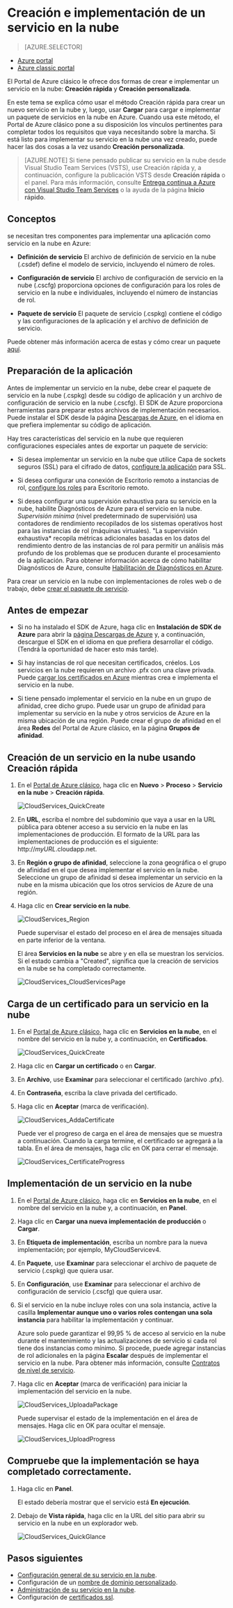 <properties
	pageTitle="Creación e implementación de un servicio en la nube | Microsoft Azure"
	description="Aprenda a crear e implementar un servicio en la nube con el método Creación rápida en Azure."
	services="cloud-services"
	documentationCenter=""
	authors="Thraka"
	manager="timlt"
	editor=""/>

<tags
	ms.service="cloud-services"
	ms.workload="tbd"
	ms.tgt_pltfrm="na"
	ms.devlang="na"
	ms.topic="article"
	ms.date="01/15/2016"
	ms.author="adegeo"/>




# Creación e implementación de un servicio en la nube

> [AZURE.SELECTOR]
- [Azure portal](cloud-services-how-to-create-deploy-portal.md)
- [Azure classic portal](cloud-services-how-to-create-deploy.md)

El Portal de Azure clásico le ofrece dos formas de crear e implementar un servicio en la nube: **Creación rápida** y **Creación personalizada**.

En este tema se explica cómo usar el método Creación rápida para crear un nuevo servicio en la nube y, luego, usar **Cargar** para cargar e implementar un paquete de servicios en la nube en Azure. Cuando usa este método, el Portal de Azure clásico pone a su disposición los vínculos pertinentes para completar todos los requisitos que vaya necesitando sobre la marcha. Si está listo para implementar su servicio en la nube una vez creado, puede hacer las dos cosas a la vez usando **Creación personalizada**.

> [AZURE.NOTE] Si tiene pensado publicar su servicio en la nube desde Visual Studio Team Services (VSTS), use Creación rápida y, a continuación, configure la publicación VSTS desde **Creación rápida** o el panel. Para más información, consulte [Entrega continua a Azure con Visual Studio Team Services][TFSTutorialForCloudService] o la ayuda de la página **Inicio rápido**.

## Conceptos
se necesitan tres componentes para implementar una aplicación como servicio en la nube en Azure:

- **Definición de servicio** El archivo de definición de servicio en la nube (.csdef) define el modelo de servicio, incluyendo el número de roles.

- **Configuración de servicio** El archivo de configuración de servicio en la nube (.cscfg) proporciona opciones de configuración para los roles de servicio en la nube e individuales, incluyendo el número de instancias de rol.

- **Paquete de servicio** El paquete de servicio (.cspkg) contiene el código y las configuraciones de la aplicación y el archivo de definición de servicio.
  
Puede obtener más información acerca de estas y cómo crear un paquete [aquí](cloud-services-model-and-package.md).

## Preparación de la aplicación
Antes de implementar un servicio en la nube, debe crear el paquete de servicio en la nube (.cspkg) desde su código de aplicación y un archivo de configuración de servicio en la nube (.cscfg). El SDK de Azure proporciona herramientas para preparar estos archivos de implementación necesarios. Puede instalar el SDK desde la página [Descargas de Azure](https://azure.microsoft.com/downloads/), en el idioma en que prefiera implementar su código de aplicación.

Hay tres características del servicio en la nube que requieren configuraciones especiales antes de exportar un paquete de servicio:

- Si desea implementar un servicio en la nube que utilice Capa de sockets seguros (SSL) para el cifrado de datos, [configure la aplicación](cloud-services-configure-ssl-certificate.md#step-2-modify-the-service-definition-and-configuration-files) para SSL.

- Si desea configurar una conexión de Escritorio remoto a instancias de rol, [configure los roles](cloud-services-role-enable-remote-desktop.md) para Escritorio remoto.

- Si desea configurar una supervisión exhaustiva para su servicio en la nube, habilite Diagnósticos de Azure para el servicio en la nube. *Supervisión mínima* (nivel predeterminado de supervisión) usa contadores de rendimiento recopilados de los sistemas operativos host para las instancias de rol (máquinas virtuales). "La supervisión exhaustiva* recopila métricas adicionales basadas en los datos del rendimiento dentro de las instancias de rol para permitir un análisis más profundo de los problemas que se producen durante el procesamiento de la aplicación. Para obtener información acerca de cómo habilitar Diagnósticos de Azure, consulte [Habilitación de Diagnósticos en Azure](cloud-services-dotnet-diagnostics.md).

Para crear un servicio en la nube con implementaciones de roles web o de trabajo, debe [crear el paquete de servicio](cloud-services-model-and-package.md#servicepackagecspkg).

## Antes de empezar

- Si no ha instalado el SDK de Azure, haga clic en **Instalación de SDK de Azure** para abrir la [página Descargas de Azure](https://azure.microsoft.com/downloads/) y, a continuación, descargue el SDK en el idioma en que prefiera desarrollar el código. (Tendrá la oportunidad de hacer esto más tarde).

- Si hay instancias de rol que necesitan certificados, créelos. Los servicios en la nube requieren un archivo .pfx con una clave privada. Puede [cargar los certificados en Azure](cloud-services-configure-ssl-certificate.md#step-3-upload-a-certificate) mientras crea e implementa el servicio en la nube.

- Si tiene pensado implementar el servicio en la nube en un grupo de afinidad, cree dicho grupo. Puede usar un grupo de afinidad para implementar su servicio en la nube y otros servicios de Azure en la misma ubicación de una región. Puede crear el grupo de afinidad en el área **Redes** del Portal de Azure clásico, en la página **Grupos de afinidad**.


## Creación de un servicio en la nube usando Creación rápida

1. En el [Portal de Azure clásico](http://manage.windowsazure.com/), haga clic en **Nuevo** > **Proceso** > **Servicio en la nube** > **Creación rápida**.

	![CloudServices\_QuickCreate](./media/cloud-services-how-to-create-deploy/CloudServices_QuickCreate.png)

2. En **URL**, escriba el nombre del subdominio que vaya a usar en la URL pública para obtener acceso a su servicio en la nube en las implementaciones de producción. El formato de la URL para las implementaciones de producción es el siguiente: http://*myURL*.cloudapp.net.

3. En **Región o grupo de afinidad**, seleccione la zona geográfica o el grupo de afinidad en el que desea implementar el servicio en la nube. Seleccione un grupo de afinidad si desea implementar un servicio en la nube en la misma ubicación que los otros servicios de Azure de una región.

4. Haga clic en **Crear servicio en la nube**.

	![CloudServices\_Region](./media/cloud-services-how-to-create-deploy/CloudServices_Regionlist.png)

	Puede supervisar el estado del proceso en el área de mensajes situada en parte inferior de la ventana.

	El área **Servicios en la nube** se abre y en ella se muestran los servicios. Si el estado cambia a "Created", significa que la creación de servicios en la nube se ha completado correctamente.

	![CloudServices\_CloudServicesPage](./media/cloud-services-how-to-create-deploy/CloudServices_CloudServicesPage.png)


## Carga de un certificado para un servicio en la nube

1. En el [Portal de Azure clásico](http://manage.windowsazure.com/), haga clic en **Servicios en la nube**, en el nombre del servicio en la nube y, a continuación, en **Certificados**.

	![CloudServices\_QuickCreate](./media/cloud-services-how-to-create-deploy/CloudServices_EmptyDashboard.png)


2. Haga clic en **Cargar un certificado** o en **Cargar**.

3. En **Archivo**, use **Examinar** para seleccionar el certificado (archivo .pfx).

4. En **Contraseña**, escriba la clave privada del certificado.

5. Haga clic en **Aceptar** (marca de verificación).

	![CloudServices\_AddaCertificate](./media/cloud-services-how-to-create-deploy/CloudServices_AddaCertificate.png)

	Puede ver el progreso de carga en el área de mensajes que se muestra a continuación. Cuando la carga termine, el certificado se agregará a la tabla. En el área de mensajes, haga clic en OK para cerrar el mensaje.

	![CloudServices\_CertificateProgress](./media/cloud-services-how-to-create-deploy/CloudServices_CertificateProgress.png)

## Implementación de un servicio en la nube

1. En el [Portal de Azure clásico](http://manage.windowsazure.com/), haga clic en **Servicios en la nube**, en el nombre del servicio en la nube y, a continuación, en **Panel**.

2. Haga clic en **Cargar una nueva implementación de producción** o **Cargar**.

3. En **Etiqueta de implementación**, escriba un nombre para la nueva implementación; por ejemplo, MyCloudServicev4.

3. En **Paquete**, use **Examinar** para seleccionar el archivo de paquete de servicio (.cspkg) que quiera usar.

4. En **Configuración**, use **Examinar** para seleccionar el archivo de configuración de servicio (.cscfg) que quiera usar.

5. Si el servicio en la nube incluye roles con una sola instancia, active la casilla **Implementar aunque uno o varios roles contengan una sola instancia** para habilitar la implementación y continuar.

    Azure solo puede garantizar el 99,95 % de acceso al servicio en la nube durante el mantenimiento y las actualizaciones de servicio si cada rol tiene dos instancias como mínimo. Si procede, puede agregar instancias de rol adicionales en la página **Escalar** después de implementar el servicio en la nube. Para obtener más información, consulte [Contratos de nivel de servicio](https://azure.microsoft.com/support/legal/sla/).

6. Haga clic en **Aceptar** (marca de verificación) para iniciar la implementación del servicio en la nube.

	![CloudServices\_UploadaPackage](./media/cloud-services-how-to-create-deploy/CloudServices_UploadaPackage.png)

	Puede supervisar el estado de la implementación en el área de mensajes. Haga clic en OK para ocultar el mensaje.

	![CloudServices\_UploadProgress](./media/cloud-services-how-to-create-deploy/CloudServices_UploadProgress.png)

## Compruebe que la implementación se haya completado correctamente.

1. Haga clic en **Panel**.

	El estado debería mostrar que el servicio está **En ejecución**.

2. Debajo de **Vista rápida**, haga clic en la URL del sitio para abrir su servicio en la nube en un explorador web.

    ![CloudServices\_QuickGlance](./media/cloud-services-how-to-create-deploy/CloudServices_QuickGlance.png)


[TFSTutorialForCloudService]: http://go.microsoft.com/fwlink/?LinkID=251796
 
## Pasos siguientes

* [Configuración general de su servicio en la nube](cloud-services-how-to-configure.md).
* Configuración de un [nombre de dominio personalizado](cloud-services-custom-domain-name.md).
* [Administración de su servicio en la nube](cloud-services-how-to-manage.md).
* Configuración de [certificados ssl](cloud-services-configure-ssl-certificate.md).

<!---HONumber=AcomDC_0128_2016-->